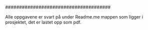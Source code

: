 
######################################


Alle oppgavene er svart på under Readme.me mappen som ligger i prosjektet, det er lastet opp som pdf. 

